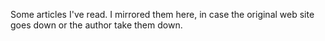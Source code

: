 Some articles I've read.
I mirrored them here, in case the original web site goes down or the author take them down.
